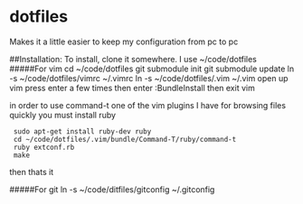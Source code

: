dotfiles
========

Makes it a little easier to keep my configuration from pc to pc

##Installation:
To install, clone it somewhere. I use ~/code/dotfiles
#####For vim
     cd ~/code/dotfiles
     git submodule init
     git submodule update
     ln -s ~/code/dotfiles/vimrc ~/.vimrc
     ln -s ~/code/dotfiles/.vim ~/.vim
open up vim
press enter a few times then enter :BundleInstall 
then exit vim

in order to use command-t one of the vim plugins I have for browsing files quickly you must install ruby

     sudo apt-get install ruby-dev ruby
     cd ~/code/dotfiles/.vim/bundle/Command-T/ruby/command-t
     ruby extconf.rb
     make

then thats it

#####For git
     ln -s ~/code/ditfiles/gitconfig ~/.gitconfig
